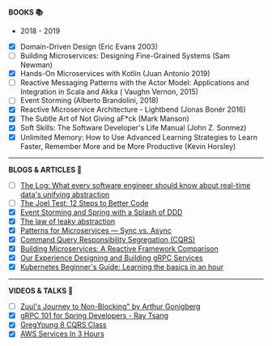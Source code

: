 **BOOKS :books:**

 - 2018 - 2019
 - [X] Domain-Driven Design (Eric Evans 2003)
 - [ ] Building Microservices: Designing Fine-Grained Systems (Sam Newman)
 - [X] Hands-On Microservices with Kotlin (Juan Antonio 2019)
 - [ ] Reactive Messaging Patterns with the Actor Model: Applications and Integration in Scala and Akka ( Vaughn Vernon, 2015)
 - [ ] Event Storming (Alberto Brandolini, 2018)  
 - [x] Reactive Microservice Architecture - Lightbend (Jonas Bonér 2016)
 - [x] The Subtle Art of Not Giving aF*ck (Mark Manson)
 - [x] Soft Skills: The Software Developer's Life Manual (John Z. Sonmez)
 - [x] Unlimited Memory: How to Use Advanced Learning Strategies to Learn Faster, Remember More and be More Productive (Kevin Horsley)

---

**BLOGS & ARTICLES :page_with_curl:**
- [ ] [The Log: What every software engineer should know about real-time data's unifying abstraction](https://engineering.linkedin.com/distributed-systems/log-what-every-software-engineer-should-know-about-real-time-datas-unifying)
- [ ] [The Joel Test: 12 Steps to Better Code](https://www.joelonsoftware.com/2000/08/09/the-joel-test-12-steps-to-better-code/)
- [x] [Event Storming and Spring with a Splash of DDD](https://spring.io/blog/2018/04/11/event-storming-and-spring-with-a-splash-of-ddd)
- [x] [The law of leaky abstraction](https://www.joelonsoftware.com/2002/11/11/the-law-of-leaky-abstractions/)
- [X] [Patterns for Microservices — Sync vs. Async](https://dzone.com/articles/patterns-for-microservices-sync-vs-async)
- [x] [Command Query Responsibility Segregation (CQRS)](https://microservices.io/patterns/data/cqrs.html)
- [x] [Building Microservices: A Reactive Framework Comparison](https://medium.com/capital-one-developers/building-microservices-a-reactive-framework-comparison-fb49d8f3c8f4)
- [X] [Our Experience Designing and Building gRPC Services](https://dzone.com/articles/our-experience-designing-and-building-grpc-service)
- [X] [Kubernetes Beginner's Guide: Learning the basics in an hour](https://www.weave.works/blog/kubernetes-beginners-guide/)

---

**VIDEOS & TALKS :movie_camera:**
- [ ] [Zuul's Journey to Non-Blocking" by Arthur Gonigberg](https://www.youtube.com/watch?v=2oXqbLhMS_A&feature=youtu.be)
- [X] [gRPC 101 for Spring Developers - Ray Tsang](https://www.youtube.com/watch?v=xpmFhTMqWhc)
- [X] [GregYoung 8 CQRS Class](https://www.youtube.com/watch?v=whCk1Q87_ZI)
- [X] [AWS Services In 3 Hours](https://www.youtube.com/watch?v=MmsoIcYrXJU)
